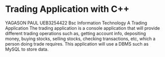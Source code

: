 # Trading Application with C++
YAGASON PAUL
UEB3254422 
Bsc Information Technology A
Trading Application
The trading application is a console application that will provide different trading 
operations such as, getting account info, depositing money, buying stocks, selling 
stocks, checking transactions, etc, which a person doing trade requires. This 
application will use a DBMS such as MySQL to store data.
